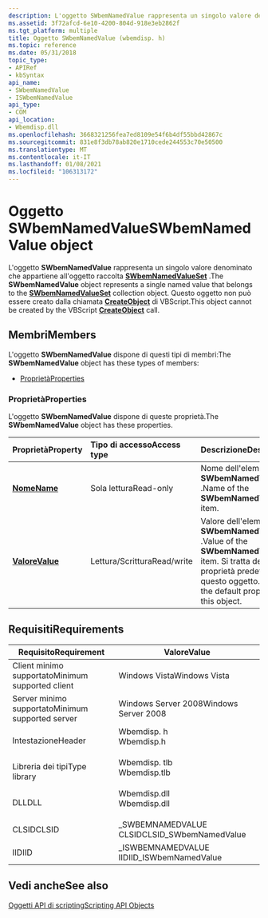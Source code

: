 ```yaml
---
description: L'oggetto SWbemNamedValue rappresenta un singolo valore denominato che appartiene all'oggetto raccolta SWbemNamedValueSet. Questo oggetto non può essere creato dalla chiamata CreateObject di VBScript.
ms.assetid: 3f72afcd-6e10-4200-804d-918e3eb2862f
ms.tgt_platform: multiple
title: Oggetto SWbemNamedValue (wbemdisp. h)
ms.topic: reference
ms.date: 05/31/2018
topic_type:
- APIRef
- kbSyntax
api_name:
- SWbemNamedValue
- ISWbemNamedValue
api_type:
- COM
api_location:
- Wbemdisp.dll
ms.openlocfilehash: 3668321256fea7ed8109e54f6b4df55bbd42867c
ms.sourcegitcommit: 831e8f3db78ab820e1710cede244553c70e50500
ms.translationtype: MT
ms.contentlocale: it-IT
ms.lasthandoff: 01/08/2021
ms.locfileid: "106313172"
---
```

# <a name="swbemnamedvalue-object"></a><span data-ttu-id="d66a9-104">Oggetto SWbemNamedValue</span><span class="sxs-lookup"><span data-stu-id="d66a9-104">SWbemNamedValue object</span></span>

<span data-ttu-id="d66a9-105">L'oggetto **SWbemNamedValue** rappresenta un singolo valore denominato che appartiene all'oggetto raccolta [**SWbemNamedValueSet**](swbemnamedvalueset.md) .</span><span class="sxs-lookup"><span data-stu-id="d66a9-105">The **SWbemNamedValue** object represents a single named value that belongs to the [**SWbemNamedValueSet**](swbemnamedvalueset.md) collection object.</span></span> <span data-ttu-id="d66a9-106">Questo oggetto non può essere creato dalla chiamata [**CreateObject**](creating-an-object-using-vbscript.md) di VBScript.</span><span class="sxs-lookup"><span data-stu-id="d66a9-106">This object cannot be created by the VBScript [**CreateObject**](creating-an-object-using-vbscript.md) call.</span></span>

## <a name="members"></a><span data-ttu-id="d66a9-107">Membri</span><span class="sxs-lookup"><span data-stu-id="d66a9-107">Members</span></span>

<span data-ttu-id="d66a9-108">L'oggetto **SWbemNamedValue** dispone di questi tipi di membri:</span><span class="sxs-lookup"><span data-stu-id="d66a9-108">The **SWbemNamedValue** object has these types of members:</span></span>

-   [<span data-ttu-id="d66a9-109">Proprietà</span><span class="sxs-lookup"><span data-stu-id="d66a9-109">Properties</span></span>](#properties)

### <a name="properties"></a><span data-ttu-id="d66a9-110">Proprietà</span><span class="sxs-lookup"><span data-stu-id="d66a9-110">Properties</span></span>

<span data-ttu-id="d66a9-111">L'oggetto **SWbemNamedValue** dispone di queste proprietà.</span><span class="sxs-lookup"><span data-stu-id="d66a9-111">The **SWbemNamedValue** object has these properties.</span></span>



| <span data-ttu-id="d66a9-112">Proprietà</span><span class="sxs-lookup"><span data-stu-id="d66a9-112">Property</span></span>                                          | <span data-ttu-id="d66a9-113">Tipo di accesso</span><span class="sxs-lookup"><span data-stu-id="d66a9-113">Access type</span></span>           | <span data-ttu-id="d66a9-114">Descrizione</span><span class="sxs-lookup"><span data-stu-id="d66a9-114">Description</span></span>                                                                                    |
|:--------------------------------------------------|:----------------------|:-----------------------------------------------------------------------------------------------|
| [<span data-ttu-id="d66a9-115">**Nome**</span><span class="sxs-lookup"><span data-stu-id="d66a9-115">**Name**</span></span>](swbemnamedvalue-name.md)<br/>   | <span data-ttu-id="d66a9-116">Sola lettura</span><span class="sxs-lookup"><span data-stu-id="d66a9-116">Read-only</span></span><br/>  | <span data-ttu-id="d66a9-117">Nome dell'elemento **SWbemNamedValue** .</span><span class="sxs-lookup"><span data-stu-id="d66a9-117">Name of the **SWbemNamedValue** item.</span></span><br/>                                               |
| [<span data-ttu-id="d66a9-118">**Valore**</span><span class="sxs-lookup"><span data-stu-id="d66a9-118">**Value**</span></span>](swbemnamedvalue-value.md)<br/> | <span data-ttu-id="d66a9-119">Lettura/Scrittura</span><span class="sxs-lookup"><span data-stu-id="d66a9-119">Read/write</span></span><br/> | <span data-ttu-id="d66a9-120">Valore dell'elemento **SWbemNamedValue** .</span><span class="sxs-lookup"><span data-stu-id="d66a9-120">Value of the **SWbemNamedValue** item.</span></span> <span data-ttu-id="d66a9-121">Si tratta della proprietà predefinita di questo oggetto.</span><span class="sxs-lookup"><span data-stu-id="d66a9-121">This is the default property of this object.</span></span><br/> |



 

## <a name="requirements"></a><span data-ttu-id="d66a9-122">Requisiti</span><span class="sxs-lookup"><span data-stu-id="d66a9-122">Requirements</span></span>



| <span data-ttu-id="d66a9-123">Requisito</span><span class="sxs-lookup"><span data-stu-id="d66a9-123">Requirement</span></span> | <span data-ttu-id="d66a9-124">Valore</span><span class="sxs-lookup"><span data-stu-id="d66a9-124">Value</span></span> |
|-------------------------------------|-----------------------------------------------------------------------------------------|
| <span data-ttu-id="d66a9-125">Client minimo supportato</span><span class="sxs-lookup"><span data-stu-id="d66a9-125">Minimum supported client</span></span><br/> | <span data-ttu-id="d66a9-126">Windows Vista</span><span class="sxs-lookup"><span data-stu-id="d66a9-126">Windows Vista</span></span><br/>                                                                |
| <span data-ttu-id="d66a9-127">Server minimo supportato</span><span class="sxs-lookup"><span data-stu-id="d66a9-127">Minimum supported server</span></span><br/> | <span data-ttu-id="d66a9-128">Windows Server 2008</span><span class="sxs-lookup"><span data-stu-id="d66a9-128">Windows Server 2008</span></span><br/>                                                          |
| <span data-ttu-id="d66a9-129">Intestazione</span><span class="sxs-lookup"><span data-stu-id="d66a9-129">Header</span></span><br/>                   | <dl> <span data-ttu-id="d66a9-130"><dt>Wbemdisp. h</dt></span><span class="sxs-lookup"><span data-stu-id="d66a9-130"><dt>Wbemdisp.h</dt></span></span> </dl>   |
| <span data-ttu-id="d66a9-131">Libreria dei tipi</span><span class="sxs-lookup"><span data-stu-id="d66a9-131">Type library</span></span><br/>             | <dl> <span data-ttu-id="d66a9-132"><dt>Wbemdisp. tlb</dt></span><span class="sxs-lookup"><span data-stu-id="d66a9-132"><dt>Wbemdisp.tlb</dt></span></span> </dl> |
| <span data-ttu-id="d66a9-133">DLL</span><span class="sxs-lookup"><span data-stu-id="d66a9-133">DLL</span></span><br/>                      | <dl> <span data-ttu-id="d66a9-134"><dt>Wbemdisp.dll</dt></span><span class="sxs-lookup"><span data-stu-id="d66a9-134"><dt>Wbemdisp.dll</dt></span></span> </dl> |
| <span data-ttu-id="d66a9-135">CLSID</span><span class="sxs-lookup"><span data-stu-id="d66a9-135">CLSID</span></span><br/>                    | <span data-ttu-id="d66a9-136">\_SWBEMNAMEDVALUE CLSID</span><span class="sxs-lookup"><span data-stu-id="d66a9-136">CLSID\_SWbemNamedValue</span></span><br/>                                                       |
| <span data-ttu-id="d66a9-137">IID</span><span class="sxs-lookup"><span data-stu-id="d66a9-137">IID</span></span><br/>                      | <span data-ttu-id="d66a9-138">\_ISWBEMNAMEDVALUE IID</span><span class="sxs-lookup"><span data-stu-id="d66a9-138">IID\_ISWbemNamedValue</span></span><br/>                                                        |



## <a name="see-also"></a><span data-ttu-id="d66a9-139">Vedi anche</span><span class="sxs-lookup"><span data-stu-id="d66a9-139">See also</span></span>

<dl> <dt>

[<span data-ttu-id="d66a9-140">Oggetti API di scripting</span><span class="sxs-lookup"><span data-stu-id="d66a9-140">Scripting API Objects</span></span>](scripting-api-objects.md)
</dt> </dl>

 

 




